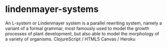 lindenmayer-systems
===================

An L-system or Lindenmayer system is a parallel rewriting system, namely a variant of a formal grammar, most famously used to model the growth processes of plant development, but also able to model the morphology of a variety of organisms. ClojureScript / HTML5 Canvas / Heroku